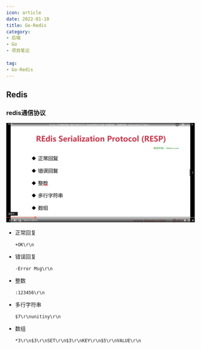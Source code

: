 ```yaml
---
icon: article
date: 2022-01-10
title: Go-Redis
category:
- 后端
- Go
- 项目笔记

tag:
- Go-Redis
---
```


## Redis

### redis通信协议

![image-20221024172412379](./image-20221024172412379.png)



- 正常回复

	```
	+OK\r\n
	```

	

- 错误回复

	```
	-Error Msg\r\n
	```

	

- 整数

	```
	:123456\r\n
	```

	

- 多行字符串

	```
	$7\r\nunitiny\r\n
	```

	

- 数组

	```
	*3\r\n$3\r\nSET\r\n$3\r\nKEY\r\n$5\r\nVALUE\r\n
	```